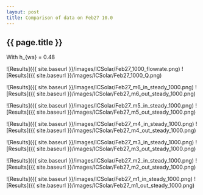 ```yaml
---
layout: post
title: Comparison of data on Feb27 10.0
---
```

{{ page.title }}
-----------------
With h_{wa} = 0.48

![Results]({{ site.baseurl }}/images/ICSolar/Feb27_1000_flowrate.png) ![Results]({{ site.baseurl }}/images/ICSolar/Feb27_1000_Q.png)

![Results]({{ site.baseurl }}/images/ICSolar/Feb27_m6_in_steady_1000.png) ![Results]({{ site.baseurl }}/images/ICSolar/Feb27_m6_out_steady_1000.png)

![Results]({{ site.baseurl }}/images/ICSolar/Feb27_m5_in_steady_1000.png) ![Results]({{ site.baseurl }}/images/ICSolar/Feb27_m5_out_steady_1000.png)

![Results]({{ site.baseurl }}/images/ICSolar/Feb27_m4_in_steady_1000.png) ![Results]({{ site.baseurl }}/images/ICSolar/Feb27_m4_out_steady_1000.png)

![Results]({{ site.baseurl }}/images/ICSolar/Feb27_m3_in_steady_1000.png) ![Results]({{ site.baseurl }}/images/ICSolar/Feb27_m3_out_steady_1000.png)

![Results]({{ site.baseurl }}/images/ICSolar/Feb27_m2_in_steady_1000.png) ![Results]({{ site.baseurl }}/images/ICSolar/Feb27_m2_out_steady_1000.png)

![Results]({{ site.baseurl }}/images/ICSolar/Feb27_m1_in_steady_1000.png) ![Results]({{ site.baseurl }}/images/ICSolar/Feb27_m1_out_steady_1000.png)

